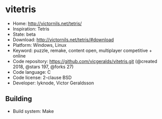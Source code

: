 # vitetris

- Home: http://victornils.net/tetris/
- Inspiration: Tetris
- State: beta
- Download: http://victornils.net/tetris/#download
- Platform: Windows, Linux
- Keyword: puzzle, remake, content open, multiplayer competitive + online
- Code repository: https://github.com/vicgeralds/vitetris.git (@created 2018, @stars 197, @forks 27)
- Code language: C
- Code license: 2-clause BSD
- Developer: lyknode, Victor Geraldsson

## Building

- Build system: Make
